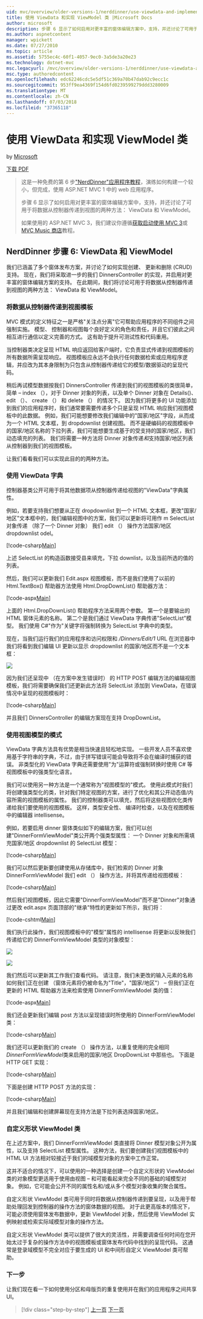 ```yaml
---
uid: mvc/overview/older-versions-1/nerddinner/use-viewdata-and-implement-viewmodel-classes
title: 使用 ViewData 和实现 ViewModel 类 |Microsoft Docs
author: microsoft
description: 步骤 6 显示了如何启用对更丰富的窗体编辑方案中，支持，并还讨论了可用于将数据从控制器传递到视图的两种方法:...
ms.author: aspnetcontent
manager: wpickett
ms.date: 07/27/2010
ms.topic: article
ms.assetid: 5755ec4c-60f1-4057-9ec0-3a5de3a20e23
ms.technology: dotnet-mvc
msc.legacyurl: /mvc/overview/older-versions-1/nerddinner/use-viewdata-and-implement-viewmodel-classes
msc.type: authoredcontent
ms.openlocfilehash: edc62246cdc5e5df51c369a70b47dab92c9ecc1c
ms.sourcegitcommit: 953ff9ea4369f154d6fd0239599279ddd3280009
ms.translationtype: MT
ms.contentlocale: zh-CN
ms.lasthandoff: 07/03/2018
ms.locfileid: "37365118"
---
```

<a name="use-viewdata-and-implement-viewmodel-classes"></a>使用 ViewData 和实现 ViewModel 类
====================
by [Microsoft](https://github.com/microsoft)

[下载 PDF](http://aspnetmvcbook.s3.amazonaws.com/aspnetmvc-nerdinner_v1.pdf)

> 这是一种免费的第 6 步["NerdDinner"应用程序教程](introducing-the-nerddinner-tutorial.md)，演练如何构建一个较小，但完成，使用 ASP.NET MVC 1 中的 web 应用程序。
> 
> 步骤 6 显示了如何启用对更丰富的窗体编辑方案中，支持，并还讨论了可用于将数据从控制器传递到视图的两种方法： ViewData 和 ViewModel。
> 
> 如果使用的 ASP.NET MVC 3，我们建议你遵循[获取启动使用 MVC 3](../../older-versions/getting-started-with-aspnet-mvc3/cs/intro-to-aspnet-mvc-3.md)或[MVC Music 商店](../../older-versions/mvc-music-store/mvc-music-store-part-1.md)教程。


## <a name="nerddinner-step-6-viewdata-and-viewmodel"></a>NerdDinner 步骤 6: ViewData 和 ViewModel

我们已涵盖了多个窗体发布方案，并讨论了如何实现创建、 更新和删除 (CRUD) 支持。 现在，我们将采取进一步的我们 DinnersController 的实现，并启用对更丰富的窗体编辑方案的支持。 在此期间，我们将讨论可用于将数据从控制器传递到视图的两种方法： ViewData 和 ViewModel。

### <a name="passing-data-from-controllers-to-view-templates"></a>将数据从控制器传递到视图模板

MVC 模式的定义特征之一是严格"关注点分离"它可帮助应用程序的不同组件之间强制实施。 模型、 控制器和视图每个良好定义的角色和责任，并且它们彼此之间相互进行通信以定义完善的方式。 这有助于提升可测试性和代码重用。

当控制器类决定呈现 HTML 响应返回给客户端时，它负责显式传递到视图模板的所有数据所需呈现响应。 视图模板应永远不会执行任何数据检索或应用程序逻辑，并应改为其本身限制为只包含从控制器传递给它的模型/数据驱动的呈现代码。

稍后再试模型数据按我们 DinnersController 传递到我们的视图模板的类很简单，简单 – index （），对于 Dinner 对象的列表，以及单个 Dinner 对象在 Details()、 edit （）、 create （） 和 delete （） 的情况下。 因为我们将更多的 UI 功能添加到我们的应用程序时，我们通常要需要传递多个只是呈现 HTML 响应我们视图模板中的此数据。 例如，我们可能想要修改我们编辑中的"国家/地区"字段，从而成为一个 HTML 文本框，到 dropdownlist 创建视图。 而不是硬编码的视图模板中的国家/地区名称的下拉列表，我们可能想要生成基于的受支持的国家/地区，我们动态填充的列表。 我们将需要一种方法将 Dinner 对象传递*和*支持国家/地区列表从控制器到我们的视图模板。

让我们看看我们可以实现此目的的两种方法。

### <a name="using-the-viewdata-dictionary"></a>使用 ViewData 字典

控制器基类公开可用于将其他数据项从控制器传递给视图的"ViewData"字典属性。

例如，若要支持我们想要从正在 dropdownlist 到一个 HTML 文本框，更改"国家/地区"文本框中的，我们编辑视图中的方案，我们可以更新将可用作 m SelectList 对象传递 （除了一个 Dinner 对象） 我们 edit （） 操作方法国家/地区 dropdownlist odel。

[!code-csharp[Main](use-viewdata-and-implement-viewmodel-classes/samples/sample1.cs)]

上述 SelectList 的构造函数接受县来填充，下拉 downlist，以及当前所选的值的列表。

然后，我们可以更新我们 Edit.aspx 视图模板，而不是我们使用了以前的 Html.TextBox() 帮助器方法使用 Html.DropDownList() 帮助器方法：

[!code-aspx[Main](use-viewdata-and-implement-viewmodel-classes/samples/sample2.aspx)]

上面的 Html.DropDownList() 帮助程序方法采用两个参数。 第一个是要输出的 HTML 窗体元素的名称。 第二个是我们通过 ViewData 字典传递"SelectList"模型。 我们使用 C#"作为"关键字将强制转换为 SelectList 字典中的类型。

现在，当我们运行我们的应用程序和访问权限和 */Dinners/Edit/1* URL 在浏览器中我们将看到我们编辑 UI 更新以显示 dropdownlist 的国家/地区而不是一个文本框：

![](use-viewdata-and-implement-viewmodel-classes/_static/image1.png)

因为我们还呈现中 （在方案中发生错误时） 的 HTTP POST 编辑方法的编辑视图模板，我们将需要确保我们还更新此方法将 SelectList 添加到 ViewData，在错误情况中呈现的视图模板时：

[!code-csharp[Main](use-viewdata-and-implement-viewmodel-classes/samples/sample3.cs)]

并且我们 DinnersController 的编辑方案现在支持 DropDownList。

### <a name="using-a-viewmodel-pattern"></a>使用视图模型的模式

ViewData 字典方法具有优势是相当快速且轻松地实现。 一些开发人员不喜欢使用基于字符串的字典，不过，由于拼写错误可能会导致将不会在编译时捕获的错误。 非类型化的 ViewData 字典还需要使用"为"运算符或强制转换时使用 C# 等视图模板中的强类型化语言。

我们可以使用另一种方法是一个通常称为"视图模型的"模式。 使用此模式时我们将创建强类型化的类，针对我们特定视图的方案，进行了优化和其公开动态值/内容所需的视图模板的属性。 我们的控制器类可以填充，然后将这些视图优化类传递给我们要使用的视图模板。 这样，类型安全性、 编译时检查，以及在视图模板中的编辑器 intellisense。

例如，若要启用 dinner 窗体类似如下的编辑方案，我们可以创建"DinnerFormViewModel"类公开两个强类型属性： 一个 Dinner 对象和所需填充国家/地区 dropdownlist 的 SelectList 模型：

[!code-csharp[Main](use-viewdata-and-implement-viewmodel-classes/samples/sample4.cs)]

我们可以然后更新要创建使用从存储库中，我们检索的 Dinner 对象 DinnerFormViewModel 我们 edit （） 操作方法，并将其传递给视图模板：

[!code-csharp[Main](use-viewdata-and-implement-viewmodel-classes/samples/sample5.cs)]

然后我们视图模板，因此它需要"DinnerFormViewModel"而不是"Dinner"对象通过更改 edit.aspx 页面顶部的"继承"特性的更新如下所示，我们将：

[!code-cshtml[Main](use-viewdata-and-implement-viewmodel-classes/samples/sample6.cshtml)]

我们执行此操作，我们视图模板中的"模型"属性的 intellisense 将更新以反映我们传递给它的 DinnerFormViewModel 类型的对象模型：

![](use-viewdata-and-implement-viewmodel-classes/_static/image2.png)

![](use-viewdata-and-implement-viewmodel-classes/_static/image3.png)

我们然后可以更新其工作我们查看代码。 请注意，我们未更改的输入元素的名称如何我们正在创建 （窗体元素将仍被命名为"Title"，"国家/地区"） – 但我们正在更新的 HTML 帮助器方法来检索使用 DinnerFormViewModel 类的值：

[!code-aspx[Main](use-viewdata-and-implement-viewmodel-classes/samples/sample7.aspx)]

我们还会更新我们编辑 post 方法以呈现错误时所使用的 DinnerFormViewModel 类：

[!code-csharp[Main](use-viewdata-and-implement-viewmodel-classes/samples/sample8.cs)]

我们还可以更新我们的 create （） 操作方法，以重复使用的完全相同*DinnerFormViewModel*类来启用的国家/地区 DropDownList 中那些也。 下面是 HTTP GET 实现：

[!code-csharp[Main](use-viewdata-and-implement-viewmodel-classes/samples/sample9.cs)]

下面是创建 HTTP POST 方法的实现：

[!code-csharp[Main](use-viewdata-and-implement-viewmodel-classes/samples/sample10.cs)]

并且我们编辑和创建屏幕现在支持方法是下拉列表选择国家/地区。

### <a name="custom-shaped-viewmodel-classes"></a>自定义形状 ViewModel 类

在上述方案中，我们 DinnerFormViewModel 类直接将 Dinner 模型对象公开为属性，以及支持 SelectList 模型属性。 这种方法，我们要创建我们视图模板中的 HTML UI 方法相对较接近于我们的域模型对象的方案中工作正常。

这并不适合的情况下，可以使用的一种选择是创建一个自定义形状的 ViewModel 类的对象模型更适用于使用由视图 – 和可能看起来完全不同的基础的域模型对象。 例如，它可能会公开不同的属性名和/或从多个模型对象收集的聚合属性。

自定义形状 ViewModel 类可用于同时将数据从控制器传递到要呈现，以及用于帮助处理回发到控制器的操作方法的窗体数据的视图。 对于此更高版本的情况下，可能必须使用窗体发布数据中，更新 ViewModel 对象，然后使用 ViewModel 实例映射或检索实际域模型对象的操作方法。

自定义形状 ViewModel 类可以提供了很大的灵活性，并需要调查任何时间在您开始太过于复杂的操作方法中的视图模板或窗体发布代码中找到的呈现代码。 这通常是登录域模型不完全对应于要生成的 UI 和中间形自定义 ViewModel 类可帮助。

### <a name="next-step"></a>下一步

让我们现在看一下如何使用分区和母版页的重复使用并在我们的应用程序之间共享 UI。

> [!div class="step-by-step"]
> [上一页](provide-crud-create-read-update-delete-data-form-entry-support.md)
> [下一页](re-use-ui-using-master-pages-and-partials.md)
